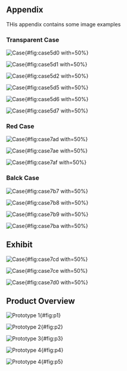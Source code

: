 
## Appendix

THis appendix contains some image examples

### Transparent Case

![Case](images/UNADJUSTEDNONRAW_thumb_5d0.jpg){#fig:case5d0 with=50%}

![Case](images/UNADJUSTEDNONRAW_thumb_5d1.jpg){#fig:case5d1 with=50%}

![Case](images/UNADJUSTEDNONRAW_thumb_5d2.jpg){#fig:case5d2 with=50%}

![Case](images/UNADJUSTEDNONRAW_thumb_5d5.jpg){#fig:case5d5 with=50%}

![Case](images/UNADJUSTEDNONRAW_thumb_5d6.jpg){#fig:case5d6 with=50%}

![Case](images/UNADJUSTEDNONRAW_thumb_5d7.jpg){#fig:case5d7 with=50%}

### Red Case

![Case](images/UNADJUSTEDNONRAW_thumb_7ad.jpg){#fig:case7ad with=50%}

![Case](images/UNADJUSTEDNONRAW_thumb_7ae.jpg){#fig:case7ae with=50%}

![Case](images/UNADJUSTEDNONRAW_thumb_7af.jpg){#fig:case7af with=50%}

### Balck Case

![Case](images/UNADJUSTEDNONRAW_thumb_7b7.jpg){#fig:case7b7 with=50%}

![Case](images/UNADJUSTEDNONRAW_thumb_7b8.jpg){#fig:case7b8 with=50%} 

![Case](images/UNADJUSTEDNONRAW_thumb_7b9.jpg){#fig:case7b9 with=50%}

![Case](images/UNADJUSTEDNONRAW_thumb_7ba.jpg){#fig:case7ba with=50%}

## Exhibit

![Case](images/UNADJUSTEDNONRAW_thumb_7cd.jpg){#fig:case7cd with=50%}

![Case](images/UNADJUSTEDNONRAW_thumb_7ce.jpg){#fig:case7ce with=50%}


![Case](images/UNADJUSTEDNONRAW_thumb_7d0.jpg){#fig:case7d0 with=50%}


## Product Overview

![Prototype 1](images/prototype1.jpg){#fig:p1}

![Prototype 2](images/prototype2.jpg){#fig:p2}

![Prototype 3](images/prototype3.jpg){#fig:p3}

![Prototype 4](images/prototype4.1.jpg){#fig:p4}

![Prototype 4](images/prototype4.2.jpg){#fig:p5}


